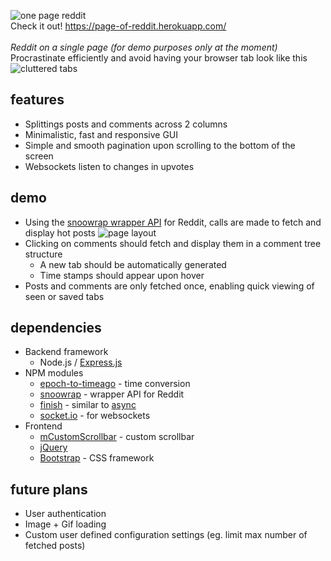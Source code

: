 ![one page reddit](https://i.imgur.com/VXo8tJ0.png)  <br />
Check it out! https://page-of-reddit.herokuapp.com/  <br />
<br />
*Reddit on a single page (for demo purposes only at the moment)* <br />
Procrastinate efficiently and avoid having your browser tab look like this
![cluttered tabs](https://i.imgur.com/qt2rQ8e.png)  <br />

## features
* Splittings posts and comments across 2 columns
* Minimalistic, fast and responsive GUI
* Simple and smooth pagination upon scrolling to the bottom of the screen 
* Websockets listen to changes in upvotes 

## demo
* Using the [snoowrap wrapper API](https://github.com/not-an-aardvark/snoowrap) for Reddit, calls are made to fetch and display hot posts
![page layout](https://i.imgur.com/VyJNPoj.png)  <br />
* Clicking on comments should fetch and display them in a comment tree structure
    * A new tab should be automatically generated
    * Time stamps should appear upon hover
* Posts and comments are only fetched once, enabling quick viewing of seen or saved tabs 

## dependencies
* Backend framework
    * Node.js / [Express.js](https://expressjs.com/)
* NPM modules
    * [epoch-to-timeago](https://www.npmjs.com/package/epoch-to-timeago) - time conversion
    * [snoowrap](https://github.com/not-an-aardvark/snoowrap) - wrapper API for Reddit
    * [finish](https://www.npmjs.com/package/finish) - similar to [async](https://www.npmjs.com/package/async)
    * [socket.io](https://socket.io/) - for websockets 
* Frontend  
    * [mCustomScrollbar](http://manos.malihu.gr/jquery-custom-content-scroller/) - custom scrollbar
    * [jQuery](https://jquery.com/)
    * [Bootstrap](https://getbootstrap.com/) - CSS framework 

## future plans
* User authentication
* Image + Gif loading 
* Custom user defined configuration settings (eg. limit max number of fetched posts)
